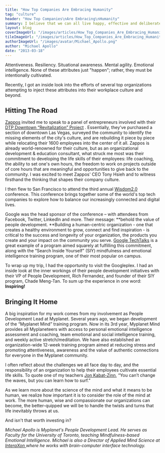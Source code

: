 ```yaml
---
title: "How Top Companies Are Embracing Humanity"
tag: "culture"
header: "How Top Companies\nAre Embracing\nHumanity"
summary: I believe that we can all live happy, effective and deliberate lives - and that our organizations can help.
layout: blog
coverImageUrl: "/images/articles/How_Top_Companies_Are_Embracing_Humanity/cover.jpg"
tileImageUrl: "/images/articles/How_Top_Companies_Are_Embracing_Humanity/tile.jpg"
authorImageUrl: "/images/avatar/Michael_Apollo.png"
author: "Michael Apollo"
date: "2013-03-18"
---
```


Attentiveness. Resiliency. Situational awareness. Mental agility. Emotional intelligence. None of these attributes just "happen"; rather, they must be intentionally cultivated.

Recently, I got an inside look into the efforts of several top organizations attempting to inject these attributes into their workplace culture and beyond.

## Hitting The Road

[Zappos](http://www.zappos.com/) invited me to speak to a panel of entrepreneurs involved with their [DTP Downtown “Revitalization” Project](http://downtownproject.com/) . Essentially, they’ve purchased a section of downtown Las Vegas, surveyed the community to identify the missing elements of the city's culture, and are rebuilding it piece by piece while relocating their 1600 employees into the center of it all. Zappos is already world-renowned for their culture, but as an organizational development &amp; education consultant, what struck me most was their commitment to developing the life skills of their employees: life coaching, the ability to set one's own hours, the freedom to work on projects outside of core hours that are meaningful and opportunities to give back to the community. I was excited to meet Zappos' CEO Tony Hsieh and to witness firsthand the thinking that shapes their company culture.

I then flew to San Francisco to attend the third annual [Wisdom2.0](http://wisdom2conference.com/) conference. This conference brings together some of the world's top tech companies to explore how to balance our increasingly connected and digital lives.

Google was the head sponsor of the conference – with attendees from Facebook, Twitter, LinkedIn and more. Their message: **behold the value of people development. **Building a human-centric organization - one that creates a healthy environment to grow, connect and find inspiration - is critical to the success and longevity of your organization, the products you create and your impact on the community you serve. [Google TechTalks](https://www.youtube.com/user/GoogleTechTalks) is a great example of a program aimed squarely at fulfilling this commitment, along with the “Search Inside Yourself” (SIY) mindfulness and emotional intelligence training program, one of their most popular on campus.

To wrap up my trip, I had the opportunity to visit the Googleplex. I had an inside look at the inner workings of their people development initiatives with their VP of People Development, Rich Fernandez, and founder of their SIY program, Chade Meng-Tan. To sum up the experience in one word: **Inspiring!**

## Bringing It Home

A big inspiration for my work comes from my involvement as People Development Lead at Myplanet. Several years ago, we began development of the “Myplanet Mind” training program. Now in its 3rd year, Myplanet Mind provides all Myplaneteers with access to personal emotional intelligence assessment and coaching, team emotional and social intelligence training, and weekly active stretch/meditation. We have also established an organization-wide 12-week training program aimed at reducing stress and promoting attentiveness, awareness and the value of authentic connections for everyone in the Myplanet community.

I often reflect about the challenges we all face day to day, and the responsibility of an organization to help their employees cultivate essential life skills. To quote one of my teachers [Jon Kabat-Zinn](http://youtu.be/3nwwKbM_vJc), “You can’t change the waves, but you can learn how to surf.”

As we learn more about the science of the mind and what it means to be human, we realize how important it is to consider the role of the mind at work. The more human, wise and compassionate our organizations can become, the better-quipped we will be to handle the twists and turns that life inevitably throws at us.

And isn't that worth investing in?

_Michael Apollo is Myplanet's People Development Lead. He serves as Faculty for the University of Toronto, teaching Mindfulness-based Emotional Intelligence. Michael is also a Director of Applied Mind Science at [InteraXon ](http://www.interaxon.ca/)where he works with brain-computer interface technology._
